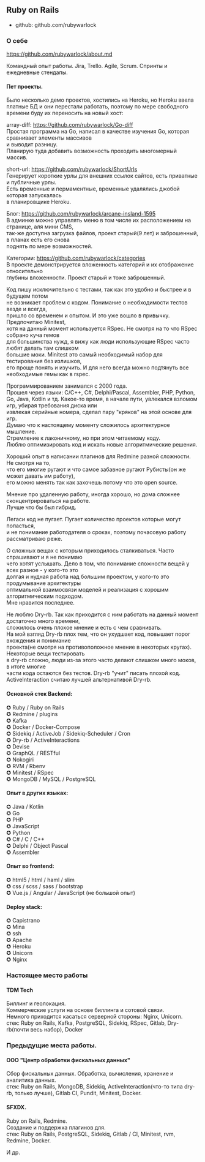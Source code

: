 ## Ruby on Rails  
* github: github.com/rubywarlock

### О себе
https://github.com/rubywarlock/about.md  

Командный опыт работы. Jira, Trello. Agile, Scrum. Спринты и ежедневные стендапы.  

#### Пет проекты.

Было несколько демо проектов, хостились на Heroku, но Heroku ввела платные БД и они перестали работать, поэтому по мере свободного времени буду их переносить на новый хост:

array-diff: https://github.com/rubywarlock/Go-diff  
Простая программа на Go, написал в качестве изучения Go, которая сравнивает элементы массивов  
и выводит разницу.  
Планирую туда добавить возможность проходить многомерный массив.  

short-url: https://github.com/rubywarlock/ShortUrls  
Генерирует короткие урлы для внешних ссылок сайтов, есть приватные и публичные урлы.  
Есть временные и пермаментные, временные удалялись джобой которая запускалась  
в планировщике Heroku.  

Блог: https://github.com/rubywarlock/arcane-insland-1595  
В админке можно управлять меню в том числе их расположением на странице, аля мини CMS,  
так-же доступна загрузка файлов, проект старый(9 лет) и заброшенный, в планах есть его снова  
поднять по мере возможностей.  

Категории: https://github.com/rubywarlock/categories  
В проекте демонстрируется вложенность категорий и их отображение относительно  
глубины вложенности. Проект старый и тоже заброшенный.  

Код пишу исключительно с тестами, так как это удобно и быстрее и в будущем потом  
не возникает проблем с кодом. Понимание о необходимости тестов везде и всегда,  
пришло со временем и опытом. И это уже вошло в привычку. Предпочитаю Minitest,  
хотя на данный момент используется RSpec. Не смотря на то что RSpec собрано куча гемов  
для большинства нужд, я вижу как люди использующие RSpec часто любят делать там слишком  
большие моки. Minitest это самый необходимый набор для тестирования без излишков,  
его проще понять и изучить. И для него всегда можно подтянуть все необходимые гемы как в rspec.  

Программированием занимался с 2000 года.  
Прошел через языки:  C/C++, C#, Delphi/Pascal, Assembler, PHP, Python, Go, Java, Kotlin и тд.
Какое-то время, в начале пути, увлекался взломом игр, убирая требования диска или  
извлекая серийные номера, сделал пару "кряков" на этой основе для игр.  
Думаю что к настоящему моменту сложилось архитектурное мышление.  
Стремление к лаконичному, но при этом читаемому коду.  
Люблю оптимизировать код и искать новые алгоритмические решения.  

Хороший опыт в написании плагинов для Redmine разной сложности. Не смотря на то,  
что его многие ругают и что самое забавное ругают Рубисты(он же может давать им работу),  
его можно менять так как захочешь потому что это open source.  

Мнение про удаленную работу, иногда хорошо, но дома сложнее сконцентрироваться на работе.  
Лучше что бы был гибрид.  

Легаси код не пугает. Пугает количество проектов которые могут попасться,  
и не понимание работодателя о сроках, поэтому почасовую работу рассматриваю реже.  

О сложных вещах с которым приходилось сталкиваться. Часто спрашивают и я не понимаю  
чего хотят услышать. Дело в том, что понимание сложности вещей у всех разное - у кого-то это  
долгая и нудная работа над большим проектом, у кого-то это продумывание архитектуры  
оптимальной взаимосвязи моделей и реализация с хорошим алгоритмическим подходом.  
Мне нравится последнее.  

Не люблю Dry-rb. Так как приходится с ним работать на данный момент достаточно много времени,  
сложилось очень плохое мнение и есть с чем сравнивать.  
На мой взгляд Dry-rb плох тем, что он ухудшает код, повышает порог вхождения и понимание  
проекта(не смотря на противоположное мнение в некоторых кругах). Некоторые вещи тестировать  
в dry-rb сложно, люди из-за этого часто делают слишком много моков, в итоге многие  
части кода остаются без тестов. Dry-rb "учит" писать плохой код.  
ActiveInteraction считаю лучшей альтернативой Dry-rb.  

#### Основной стек Backend:
✪ Ruby / Ruby on Rails  
✪ Redmine / plugins  
✪ Kafka  
✪ Docker / Docker-Compose  
✪ Sidekiq / ActiveJob / Sidekiq-Scheduler / Cron  
✪ Dry-rb / ActiveInteractions  
✪ Devise  
✪ GraphQL / RESTful  
✪ Nokogiri  
✪ RVM / Rbenv  
✪ Minitest / RSpec  
✪ MongoDB / MySQL / PostgreSQL  

#### Опыт в других языках:  
✪ Java / Kotlin  
✪ Go  
✪ PHP  
✪ JavaScript  
✪ Python  
✪ C# / C / C++  
✪ Delphi / Object Pascal  
✪ Assembler

#### Опыт во frontend:
✪ html5 / html / haml / slim  
✪ css / scss / sass / bootstrap  
✪ Vue.js / Angular / JavaScript (не большой опыт)  

#### Deploy stack:
✪ Capistrano  
✪ Mina  
✪ ssh  
✪ Apache  
✪ Heroku  
✪ Unicorn  
✪ Nginx  

### Настоящее место работы

#### TDM Tech
Биллинг и геолокация.  
Коммерческие услуги на основе биллинга и сотовой связи.  
Немного приходится касаться серверной стороны: Nginx, Unicorn.  
стек: Ruby on Rails, Kafka, PostgreSQL, Sidekiq, RSpec, Gitlab, Dry-rb(почти весь набор), Docker

### Предыдущие места работы.

#### ООО "Центр обработки фискальных данных"
Сбор фискальных данных. Обработка, вычисления, хранение и аналитика данных.  
стек: Ruby on Rails, MongoDB, Sidekiq, ActiveInteraction(что-то типа dry-rb, только лучше), Gitlab CI, Pundit, Minitest, Docker.

#### SFXDX.
Ruby on Rails, Redmine.  
Создание и поддержка плагинов для.  
стек: Ruby on Rails, PostgreSQL, Sidekiq, Gitlab / CI, Minitest, rvm, Redmine, Docker. 

И др.
